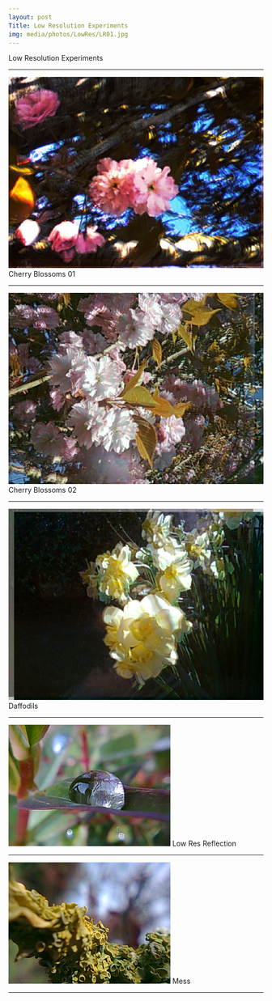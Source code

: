 ```yaml
---
layout: post
Title: Low Resolution Experiments
img: media/photos/LowRes/LR01.jpg
---
```


 Low Resolution Experiments
 
---

![Picture](media/photos/LowRes/LR01.jpg)
 Cherry Blossoms 01

---

![Picture](media/photos/LowRes/LR02.jpg)
 Cherry Blossoms 02

---

![Picture](media/photos/LowRes/LR03.jpg)
 Daffodils

---

![Picture](media/photos/LowRes/LR04.jpg)
 Low Res Reflection

---

![Picture](media/photos/LowRes/LR05.jpg)
 Mess

---
